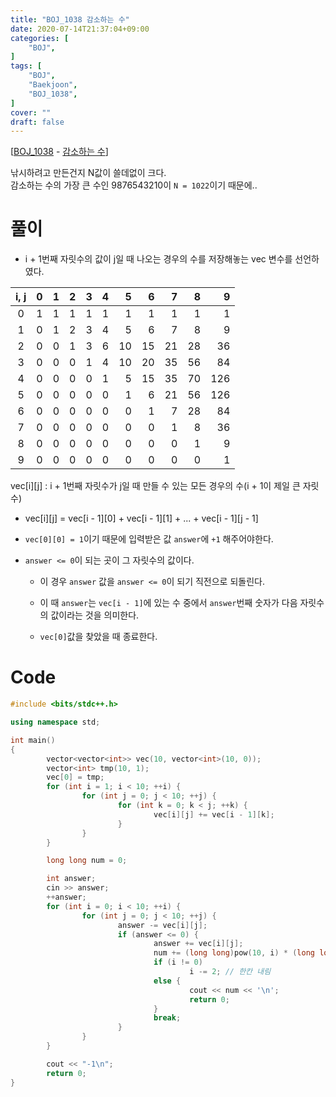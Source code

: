 ```yaml
---
title: "BOJ_1038 감소하는 수"
date: 2020-07-14T21:37:04+09:00
categories: [
	"BOJ",
]
tags: [
	"BOJ",
	"Baekjoon",
	"BOJ_1038",
]
cover: ""
draft: false
---
```


[[BOJ_1038](https://www.acmicpc.net/problem/1038) - [감소하는 수](https://www.acmicpc.net/problem/1038)]

낚시하려고 만든건지 N값이 쓸데없이 크다.<br>
감소하는 수의 가장 큰 수인 9876543210이 `N = 1022`이기 때문에..

# 풀이

- i + 1번째 자릿수의 값이 j일 때 나오는 경우의 수를 저장해놓는 vec 변수를 선언하였다.

<center>

| i, j  |    0 |    1 |    2 |    3 |    4 |    5 |    6 |    7 |    8 |    9 |
| :---: | ---: | ---: | ---: | ---: | ---: | ---: | ---: | ---: | ---: | ---: |
|   0   |    1 |    1 |    1 |    1 |    1 |    1 |    1 |    1 |    1 |    1 |
|   1   |    0 |    1 |    2 |    3 |    4 |    5 |    6 |    7 |    8 |    9 |
|   2   |    0 |    0 |    1 |    3 |    6 |   10 |   15 |   21 |   28 |   36 |
|   3   |    0 |    0 |    0 |    1 |    4 |   10 |   20 |   35 |   56 |   84 |
|   4   |    0 |    0 |    0 |    0 |    1 |    5 |   15 |   35 |   70 |  126 |
|   5   |    0 |    0 |    0 |    0 |    0 |    1 |    6 |   21 |   56 |  126 |
|   6   |    0 |    0 |    0 |    0 |    0 |    0 |    1 |    7 |   28 |   84 |
|   7   |    0 |    0 |    0 |    0 |    0 |    0 |    0 |    1 |    8 |   36 |
|   8   |    0 |    0 |    0 |    0 |    0 |    0 |    0 |    0 |    1 |    9 |
|   9   |    0 |    0 |    0 |    0 |    0 |    0 |    0 |    0 |    0 |    1 |
</center>
<figcaption>vec[i][j] : i + 1번째 자릿수가 j일 때 만들 수 있는 모든 경우의 수(i + 1이 제일 큰 자릿수)</figcaption>

- vec[i][j] = vec[i - 1][0] + vec[i - 1][1] + ... + vec[i - 1][j - 1]

- `vec[0][0] = 1`이기 때문에 입력받은 값 `answer`에 `+1` 해주어야한다.

- `answer <= 0`이 되는 곳이 그 자릿수의 값이다.
  
  - 이 경우 `answer` 값을 `answer <= 0`이 되기 직전으로 되돌린다.

  - 이 때 `answer`는 `vec[i - 1]`에 있는 수 중에서 `answer`번째 숫자가 다음 자릿수의 값이라는 것을 의미한다.

  - `vec[0]`값을 찾았을 때 종료한다.


# Code

```C++
#include <bits/stdc++.h>

using namespace std;

int main()
{
        vector<vector<int>> vec(10, vector<int>(10, 0));
        vector<int> tmp(10, 1);
        vec[0] = tmp;
        for (int i = 1; i < 10; ++i) {
                for (int j = 0; j < 10; ++j) {
                        for (int k = 0; k < j; ++k) {
                                vec[i][j] += vec[i - 1][k];
                        }
                }
        }

        long long num = 0;

        int answer;
        cin >> answer;
        ++answer;
        for (int i = 0; i < 10; ++i) {
                for (int j = 0; j < 10; ++j) {
                        answer -= vec[i][j];
                        if (answer <= 0) {
                                answer += vec[i][j];
                                num += (long long)pow(10, i) * (long long)j;
                                if (i != 0)
                                        i -= 2; // 한칸 내림
                                else {
                                        cout << num << '\n';
                                        return 0;
                                }
                                break;
                        }
                }
        }

        cout << "-1\n";
        return 0;
}
```